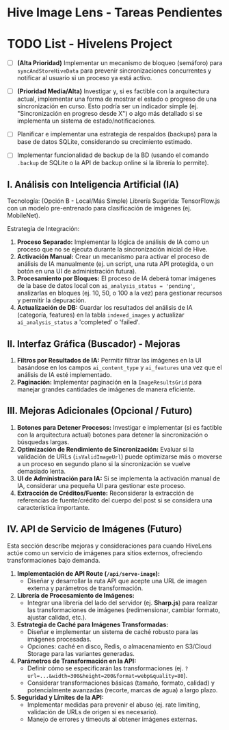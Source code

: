# Hive Image Lens - Tareas Pendientes

# TODO List - Hivelens Project

- [ ] **(Alta Prioridad)** Implementar un mecanismo de bloqueo (semáforo) para `syncAndStoreHiveData` para prevenir sincronizaciones concurrentes y notificar al usuario si un proceso ya está activo.
- [ ] **(Prioridad Media/Alta)** Investigar y, si es factible con la arquitectura actual, implementar una forma de mostrar el estado o progreso de una sincronización en curso. Esto podría ser un indicador simple (ej. "Sincronización en progreso desde X") o algo más detallado si se implementa un sistema de estado/notificaciones.

- [ ] Planificar e implementar una estrategia de respaldos (backups) para la base de datos SQLite, considerando su crecimiento estimado.
- [ ] Implementar funcionalidad de backup de la BD (usando el comando `.backup` de SQLite o la API de backup online si la librería lo permite).

## I. Análisis con Inteligencia Artificial (IA)

Tecnología: (Opción B - Local/Más Simple)
Librería Sugerida: TensorFlow.js con un modelo pre-entrenado para clasificación de imágenes (ej. MobileNet).

Estrategia de Integración:

1.  **Proceso Separado:** Implementar la lógica de análisis de IA como un proceso que no se ejecuta durante la sincronización inicial de Hive.
2.  **Activación Manual:** Crear un mecanismo para activar el proceso de análisis de IA manualmente (ej. un script, una ruta API protegida, o un botón en una UI de administración futura).
3.  **Procesamiento por Bloques:** El proceso de IA deberá tomar imágenes de la base de datos local con `ai_analysis_status = 'pending'`, analizarlas en bloques (ej. 10, 50, o 100 a la vez) para gestionar recursos y permitir la depuración.
4.  **Actualización de DB:** Guardar los resultados del análisis de IA (categoría, features) en la tabla `indexed_images` y actualizar `ai_analysis_status` a 'completed' o 'failed'.

## II. Interfaz Gráfica (Buscador) - Mejoras

1.  **Filtros por Resultados de IA:** Permitir filtrar las imágenes en la UI basándose en los campos `ai_content_type` y `ai_features` una vez que el análisis de IA esté implementado.
2.  **Paginación:** Implementar paginación en la `ImageResultsGrid` para manejar grandes cantidades de imágenes de manera eficiente.

## III. Mejoras Adicionales (Opcional / Futuro)

1.  **Botones para Detener Procesos:** Investigar e implementar (si es factible con la arquitectura actual) botones para detener la sincronización o búsquedas largas.
2.  **Optimización de Rendimiento de Sincronización:** Evaluar si la validación de URLs (`isValidImageUrl`) puede optimizarse más o moverse a un proceso en segundo plano si la sincronización se vuelve demasiado lenta.
3.  **UI de Administración para IA:** Si se implementa la activación manual de IA, considerar una pequeña UI para gestionar este proceso.
4.  **Extracción de Créditos/Fuente:** Reconsiderar la extracción de referencias de fuente/crédito del cuerpo del post si se considera una característica importante.

## IV. API de Servicio de Imágenes (Futuro)

Esta sección describe mejoras y consideraciones para cuando HiveLens actúe como un servicio de imágenes para sitios externos, ofreciendo transformaciones bajo demanda.

1.  **Implementación de API Route (`/api/serve-image`):**
    - Diseñar y desarrollar la ruta API que acepte una URL de imagen externa y parámetros de transformación.
2.  **Librería de Procesamiento de Imágenes:**
    - Integrar una librería del lado del servidor (ej. **Sharp.js**) para realizar las transformaciones de imágenes (redimensionar, cambiar formato, ajustar calidad, etc.).
3.  **Estrategia de Caché para Imágenes Transformadas:**
    - Diseñar e implementar un sistema de caché robusto para las imágenes procesadas.
    - Opciones: caché en disco, Redis, o almacenamiento en S3/Cloud Storage para las variantes generadas.
4.  **Parámetros de Transformación en la API:**
    - Definir cómo se especificarán las transformaciones (ej. `?url=...&width=300&height=200&format=webp&quality=80`).
    - Considerar transformaciones básicas (tamaño, formato, calidad) y potencialmente avanzadas (recorte, marcas de agua) a largo plazo.
5.  **Seguridad y Límites de la API:**
    - Implementar medidas para prevenir el abuso (ej. rate limiting, validación de URLs de origen si es necesario).
    - Manejo de errores y timeouts al obtener imágenes externas.
